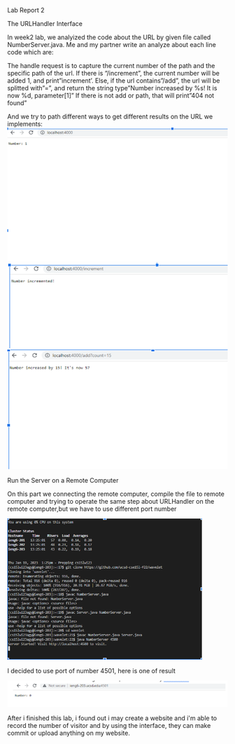 Lab Report 2

The URLHandler Interface

In week2 lab, we analyized the code about the URL by given file called NumberServer.java. Me and my partner write an analyze about each line code which are:

The handle request is to capture the current number of the path and the specific path of the url. If there is “/increment”, the current number will be added 1, and print”increment’. Else, if the url contains”/add”, the url will be splitted with”=”, and return the string type”Number increased by %s! It is now %d, parameter[1]”
If there is not add or path, that will print”404 not found”

And we try to path different ways to get different results on the URL we implements:
![Image](lab-2.png)
![Image](lab2.2.png)
![Image](lab2.3.png)

Run the Server on a Remote Computer

On this part we connecting the remote computer, compile the file to remote computer and trying to operate the same step about URLHandler on the remote computer,but we have to use different port number

![image](lab2.4.png)

I decided to use port of number 4501, here is one of result

![image](lab2.5.png)

After i finished this lab, i found out i may create a website and i'm able to record the number of visitor and by using the interface, they can make commit or upload anything on my website.


